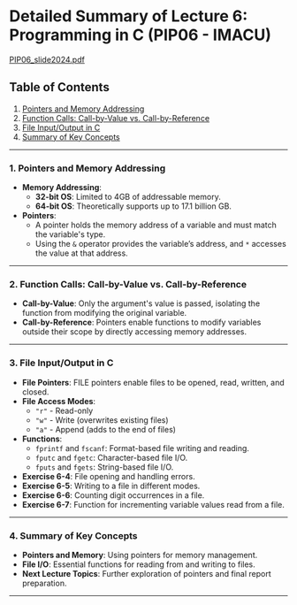 # Detailed Summary of Lecture 6: Programming in C (PIP06 - IMACU)
[PIP06_slide2024.pdf](PIP06_slide2024.pdf)
## Table of Contents

1. [Pointers and Memory Addressing](#1-pointers-and-memory-addressing)
2. [Function Calls: Call-by-Value vs. Call-by-Reference](#2-function-calls-call-by-value-vs-call-by-reference)
3. [File Input/Output in C](#3-file-inputoutput-in-c)
4. [Summary of Key Concepts](#4-summary-of-key-concepts)

---

### 1. **Pointers and Memory Addressing**
   - **Memory Addressing**:
     - **32-bit OS**: Limited to 4GB of addressable memory.
     - **64-bit OS**: Theoretically supports up to 17.1 billion GB.
   - **Pointers**:
     - A pointer holds the memory address of a variable and must match the variable's type.
     - Using the `&` operator provides the variable’s address, and `*` accesses the value at that address.

---

### 2. **Function Calls: Call-by-Value vs. Call-by-Reference**
   - **Call-by-Value**: Only the argument's value is passed, isolating the function from modifying the original variable.
   - **Call-by-Reference**: Pointers enable functions to modify variables outside their scope by directly accessing memory addresses.

---

### 3. **File Input/Output in C**
   - **File Pointers**: FILE pointers enable files to be opened, read, written, and closed.
   - **File Access Modes**:
      - `"r"` - Read-only
      - `"w"` - Write (overwrites existing files)
      - `"a"` - Append (adds to the end of files)
   - **Functions**:
      - `fprintf` and `fscanf`: Format-based file writing and reading.
      - `fputc` and `fgetc`: Character-based file I/O.
      - `fputs` and `fgets`: String-based file I/O.
   - **Exercise 6-4**: File opening and handling errors.
   - **Exercise 6-5**: Writing to a file in different modes.
   - **Exercise 6-6**: Counting digit occurrences in a file.
   - **Exercise 6-7**: Function for incrementing variable values read from a file.

---

### 4. **Summary of Key Concepts**
   - **Pointers and Memory**: Using pointers for memory management.
   - **File I/O**: Essential functions for reading from and writing to files.
   - **Next Lecture Topics**: Further exploration of pointers and final report preparation.

---
